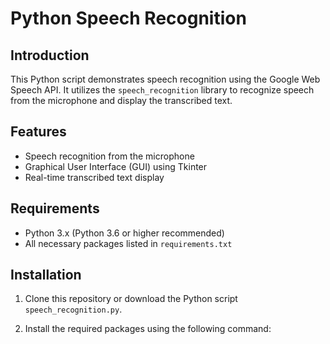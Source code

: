 # Python Speech Recognition

## Introduction

This Python script demonstrates speech recognition using the Google Web Speech API. It utilizes the `speech_recognition` library to recognize speech from the microphone and display the transcribed text.

## Features

- Speech recognition from the microphone
- Graphical User Interface (GUI) using Tkinter
- Real-time transcribed text display

## Requirements

- Python 3.x (Python 3.6 or higher recommended)
- All necessary packages listed in `requirements.txt`

## Installation

1. Clone this repository or download the Python script `speech_recognition.py`.

2. Install the required packages using the following command:

